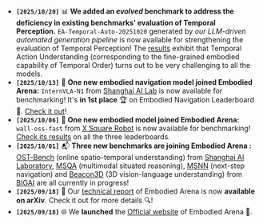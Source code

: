 - **`[2025/10/20]`** 📊 **We added an *evolved* benchmark to address the deficiency in existing benchmarks' evaluation of Temporal Perception.** `EA-Temporal-Auto-20251020` generated by *our LLM-driven automated generation pipeline* is now available for strengthening the evaluation of Temporal Perception! The [results](https://embodied-arena.beiyang.ren/#/leaderboard/09b4a56a-2e41-4103-a330-129381c24450/task) exhibit that Temporal Action Understanding (corresponding to the fine-grained embodied capability of Temporal Order) turns out to be very challenging to all the models.
- **`[2025/10/13]`** 🎯 **One new embodied navigation model joined Embodied Arena:** `InternVLA-N1` from [Shanghai AI Lab](https://github.com/InternRobotics/InternNav) is now available for benchmarking! It's **in 1st place** 🏆 on Embodied Navigation Leaderboard 🎉. [Check it out](https://embodied-arena.beiyang.ren/#/leaderboard/263e7d41-65a5-4b7b-8f48-5c7b94ca916b/task)!
- **`[2025/10/06]`** 🎯 **One new embodied model joined Embodied Arena:** `wall-oss-fast` from [X Square Robot](https://huggingface.co/x-square-robot/wall-oss-fast) is now available for benchmarking! [Check its results](https://embodied-arena.beiyang.ren/#/leaderboard/09b4a56a-2e41-4103-a330-129381c24450/task) on all the three leaderboards.
- **`[2025/10/01]`** 📬 **Three new benchmarks are joining Embodied Arena :** [OST-Bench](https://rbler1234.github.io/OSTBench.github.io/) (online spatio-temporal understanding) from [Shanghai AI Laboratory](https://www.shlab.org.cn/), [MSQA](https://github.com/MSR3D/MSR3D) (multimodal situated reasoning), [MSNN](https://github.com/MSR3D/MSR3D) (next-step navigation) and [Beacon3D](https://github.com/beacon-3d/Beacon3D) (3D vision-language understanding) from [BIGAI](https://www.bigai.ai/) are all currently in progress!
- **`[2025/09/18]`** 📄 Our [technical report](https://arxiv.org/pdf/2509.15273) of Embodied Arena is now **available on arXiv**. Check it out for more details 🔍!
- **`[2025/09/18]`** 🌐 We **launched** the [Official website](https://www.embodied-arena.com/) of Embodied Arena 🚀.
